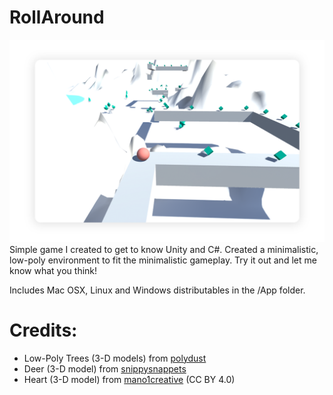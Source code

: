 # RollAround

![screenshot](https://github.com/lucasvaltl/RollAround/blob/master/Screenshots/ingame_screenshot1.png)
Simple game I created to get to know Unity and C#. Created a minimalistic, low-poly environment to fit the minimalistic gameplay. Try it out and let me know what you think!

Includes Mac OSX, Linux and Windows distributables in the /App folder.

# Credits:
- Low-Poly Trees (3-D models) from [polydust](http://www.polydust.com/free-3d-models)
- Deer (3-D model) from [snippysnappets](https://free3d.com/3d-model/low-poly-deer-72513.html)
- Heart (3-D model) from  [mano1creative](https://sketchfab.com/models/17cf0dbe4435434eb6e04394fd5bf7ae) (CC BY 4.0)
